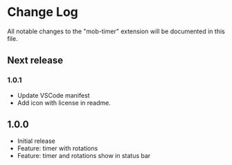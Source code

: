 # Change Log
All notable changes to the "mob-timer" extension will be documented in this file.


## Next release

### 1.0.1

- Update VSCode manifest
- Add icon with license in readme.

## 1.0.0
- Initial release
- Feature: timer with rotations
- Feature: timer and rotations show in status bar